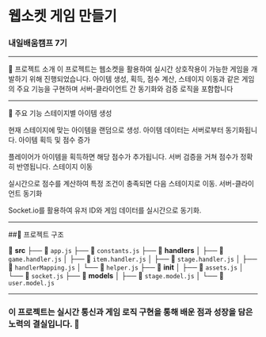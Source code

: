 # 웹소켓 게임 만들기

### 내일배움캠프 7기

---

📖 프로젝트 소개
이 프로젝트는 웹소켓을 활용하여 실시간 상호작용이 가능한 게임을 개발하기 위해 진행되었습니다. 아이템 생성, 획득, 점수 계산, 스테이지 이동과 같은 게임의 주요 기능을 구현하며 서버-클라이언트 간 동기화와 검증 로직을 포함합니다

---

🚀 주요 기능
스테이지별 아이템 생성

현재 스테이지에 맞는 아이템을 랜덤으로 생성.
아이템 데이터는 서버로부터 동기화됩니다.
아이템 획득 및 점수 증가

플레이어가 아이템을 획득하면 해당 점수가 추가됩니다.
서버 검증을 거쳐 점수가 정확히 반영됩니다.
스테이지 이동

실시간으로 점수를 계산하여 특정 조건이 충족되면 다음 스테이지로 이동.
서버-클라이언트 동기화

Socket.io를 활용하여 유저 ID와 게임 데이터를 실시간으로 동기화.


---


##📂 프로젝트 구조

📁 **src**
├── 📄 `app.js`
├── 📄 `constants.js` 
├── 📁 **handlers**
│ ├── 📄 `game.handler.js`
│ ├── 📄 `item.handler.js`
│ ├── 📄 `stage.handler.js` 
│ ├── 📄 `handlerMapping.js` 
│ └── 📄 `helper.js` 
├── 📁 **init** 
│ ├── 📄 `assets.js` 
│ └── 📄 `socket.js` 
├── 📁 **models**
│ ├── 📄 `stage.model.js` 
│ └── 📄 `user.model.js` 

---

### 이 프로젝트는 실시간 통신과 게임 로직 구현을 통해 배운 점과 성장을 담은 노력의 결실입니다. 🚀
